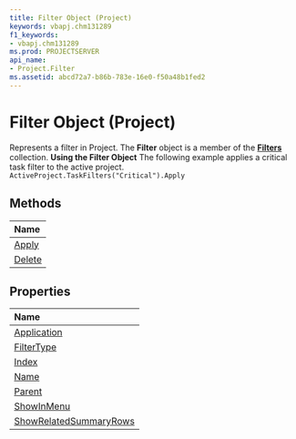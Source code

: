 ```yaml
---
title: Filter Object (Project)
keywords: vbapj.chm131289
f1_keywords:
- vbapj.chm131289
ms.prod: PROJECTSERVER
api_name:
- Project.Filter
ms.assetid: abcd72a7-b86b-783e-16e0-f50a48b1fed2
---
```



# Filter Object (Project)



Represents a filter in Project. The  **Filter** object is a member of the **[Filters](http://msdn.microsoft.com/library/13b58540-decc-17c5-6de6-bbb8e05eb6d2%28Office.15%29.aspx)** collection.
 **Using the Filter Object**
The following example applies a critical task filter to the active project.
 `ActiveProject.TaskFilters("Critical").Apply`

## Methods



|**Name**|
|:-----|
|[Apply](http://msdn.microsoft.com/library/bc9a406c-d4ae-0fa5-a5b1-70bf3520fac4%28Office.15%29.aspx)|
|[Delete](http://msdn.microsoft.com/library/f0227a43-efc6-0cba-25ee-dc6320ca1206%28Office.15%29.aspx)|

## Properties



|**Name**|
|:-----|
|[Application](http://msdn.microsoft.com/library/42415e31-41cb-186b-8585-8730b6d0d1c0%28Office.15%29.aspx)|
|[FilterType](http://msdn.microsoft.com/library/4a0b77fd-d1f1-b0ae-4075-1124d942fbec%28Office.15%29.aspx)|
|[Index](http://msdn.microsoft.com/library/35851222-9da9-6668-462f-90db6be0e2d5%28Office.15%29.aspx)|
|[Name](http://msdn.microsoft.com/library/8fa3613f-a56d-e288-83ae-8841bfb2643f%28Office.15%29.aspx)|
|[Parent](http://msdn.microsoft.com/library/454c8c00-f142-12b8-afcd-7848f6e92c41%28Office.15%29.aspx)|
|[ShowInMenu](http://msdn.microsoft.com/library/cb5d2317-96b4-aac3-58af-16238755b37a%28Office.15%29.aspx)|
|[ShowRelatedSummaryRows](http://msdn.microsoft.com/library/04b40d2b-fd49-5728-7839-4731f985aca9%28Office.15%29.aspx)|

